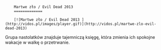 
        Martwe zło / Evil Dead 2013 
        =============
        
        [![Martwe zło / Evil Dead 2013 ](http://vidos.pl/images/player.gif)](http://vidos.pl/martwe-zlo-evil-dead-2013)
        
        
 Grupa nastolatków znajduje tajemniczą księgę, która zmienia ich spokojne wakacje w walkę o przetrwanie.
    